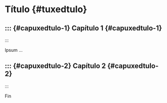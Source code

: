 Título {#tuxedtulo}
======

::: {#capuxedtulo-1}
Capítulo 1 {#capuxedtulo-1}
----------
:::

Ipsum ...

::: {#capuxedtulo-2}
Capítulo 2 {#capuxedtulo-2}
----------
:::

Fin
